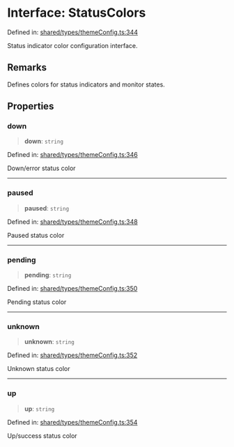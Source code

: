 # Interface: StatusColors

Defined in: [shared/types/themeConfig.ts:344](https://github.com/Nick2bad4u/Uptime-Watcher/blob/main/shared/types/themeConfig.ts#L344)

Status indicator color configuration interface.

## Remarks

Defines colors for status indicators and monitor states.

## Properties

### down

> **down**: `string`

Defined in: [shared/types/themeConfig.ts:346](https://github.com/Nick2bad4u/Uptime-Watcher/blob/main/shared/types/themeConfig.ts#L346)

Down/error status color

***

### paused

> **paused**: `string`

Defined in: [shared/types/themeConfig.ts:348](https://github.com/Nick2bad4u/Uptime-Watcher/blob/main/shared/types/themeConfig.ts#L348)

Paused status color

***

### pending

> **pending**: `string`

Defined in: [shared/types/themeConfig.ts:350](https://github.com/Nick2bad4u/Uptime-Watcher/blob/main/shared/types/themeConfig.ts#L350)

Pending status color

***

### unknown

> **unknown**: `string`

Defined in: [shared/types/themeConfig.ts:352](https://github.com/Nick2bad4u/Uptime-Watcher/blob/main/shared/types/themeConfig.ts#L352)

Unknown status color

***

### up

> **up**: `string`

Defined in: [shared/types/themeConfig.ts:354](https://github.com/Nick2bad4u/Uptime-Watcher/blob/main/shared/types/themeConfig.ts#L354)

Up/success status color
